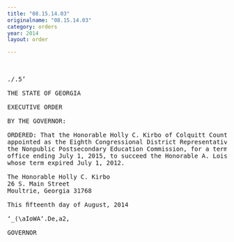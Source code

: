 ```yaml
---
title: "08.15.14.03"
originalname: "08.15.14.03"
category: orders
year: 2014
layout: order

---
```

<pre>
 

./.5’

THE STATE OF GEORGIA

EXECUTIVE ORDER

BY THE GOVERNOR:

ORDERED: That the Honorable Holly C. Kirbo of Colquitt County, Georgia, is
appointed as the Eighth Congressional District Representative on
the Nonpublic Postsecondary Education Commission, for a term of
office ending July 1, 2015, to succeed the Honorable A. Lois Sealy,
whose term expired July 1, 2012.

The Honorable Holly C. Kirbo
26 S. Main Street
Moultrie, Georgia 31768

This ﬁfteenth day of August, 2014

‘_(\aIoWA‘.De,a2,

GOVERNOR

</pre>
